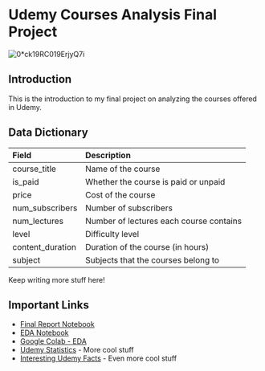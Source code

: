 # Udemy Courses Analysis Final Project

![0*ck19RC019ErjyQ7i](https://user-images.githubusercontent.com/55968160/91507702-4771e980-e88a-11ea-9bb3-bcf6ee176c9c.png)

## Introduction

This is the introduction to my final project on analyzing the courses offered in Udemy.

## Data Dictionary

| Field | Description |
| :--- | :--- |
| course_title | Name of the course |
| is_paid | Whether the course is paid or unpaid |
| price | Cost of the course |
| num_subscribers | Number of subscribers |
| num_lectures | Number of lectures each course contains |
| level | Difficulty level |
| content_duration | Duration of the course (in hours) |
| subject | Subjects that the courses belong to |

Keep writing more stuff here!

## Important Links

* [Final Report Notebook](report.ipynb)
* [EDA Notebook](eda.ipynb)
* [Google Colab - EDA](https://colab.research.google.com/drive/1piFiCfJ1kmwTl6mK5-fi6BAdDFT3uJfE#scrollTo=pXqCPg8awLMM)
* [Udemy Statistics](https://expandedramblings.com/index.php/udemy-facts-statistics/) - More cool stuff
* [Interesting Udemy Facts](https://www.similarweb.com/website/udemy.com/) - Even more cool stuff
